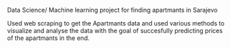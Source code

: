 
Data Science/ Machine learning project for finding apartmants in Sarajevo 

Used web scraping to get the Apartmants data and used various methods to visualize and analyse the data with the goal of succesfully predicting prices of the apartmants in the end. 


